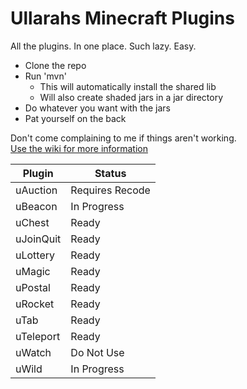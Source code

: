 # Ullarahs Minecraft Plugins
All the plugins. In one place. Such lazy. Easy.

 * Clone the repo
 * Run 'mvn'
   * This will automatically install the shared lib
   * Will also create shaded jars in a jar directory
 * Do whatever you want with the jars
 * Pat yourself on the back
 
Don't come complaining to me if things aren't working.  
[Use the wiki for more information](https://github.com/Ullarah/MinecraftPlugins/wiki)

| Plugin    | Status          |
| --------- | --------------- |
| uAuction  | Requires Recode |
| uBeacon   | In Progress     |
| uChest    | Ready           |
| uJoinQuit | Ready           |
| uLottery  | Ready           |
| uMagic    | Ready           |
| uPostal   | Ready           |
| uRocket   | Ready           |
| uTab      | Ready           |
| uTeleport | Ready           |
| uWatch    | Do Not Use      |
| uWild     | In Progress     |

